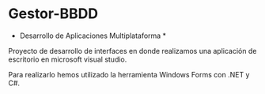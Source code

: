 # Gestor-BBDD

* Desarrollo de Aplicaciones Multiplataforma *

Proyecto de desarrollo de interfaces en donde realizamos una aplicación de escritorio en microsoft visual studio.

Para realizarlo hemos utilizado la herramienta Windows Forms con .NET y C#.
